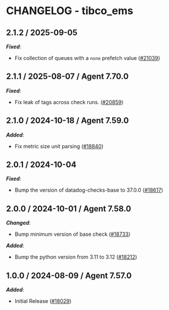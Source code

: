 # CHANGELOG - tibco_ems

<!-- towncrier release notes start -->

## 2.1.2 / 2025-09-05

***Fixed***:

* Fix collection of queues with a `none` prefetch value ([#21039](https://github.com/DataDog/integrations-core/pull/21039))

## 2.1.1 / 2025-08-07 / Agent 7.70.0

***Fixed***:

* Fix leak of tags across check runs. ([#20859](https://github.com/DataDog/integrations-core/pull/20859))

## 2.1.0 / 2024-10-18 / Agent 7.59.0

***Added***:

* Fix metric size unit parsing ([#18840](https://github.com/DataDog/integrations-core/pull/18840))

## 2.0.1 / 2024-10-04

***Fixed***:

* Bump the version of datadog-checks-base to 37.0.0 ([#18617](https://github.com/DataDog/integrations-core/pull/18617))

## 2.0.0 / 2024-10-01 / Agent 7.58.0

***Changed***:

* Bump minimum version of base check ([#18733](https://github.com/DataDog/integrations-core/pull/18733))

***Added***:

* Bump the python version from 3.11 to 3.12 ([#18212](https://github.com/DataDog/integrations-core/pull/18212))

## 1.0.0 / 2024-08-09 / Agent 7.57.0

***Added***:

* Initial Release ([#18029](https://github.com/DataDog/integrations-core/pull/18029))
